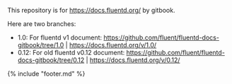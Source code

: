 This repository is for https://docs.fluentd.org/ by gitbook.

Here are two branches:

- 1.0: For fluentd v1 document: https://github.com/fluent/fluentd-docs-gitbook/tree/1.0 | https://docs.fluentd.org/v/1.0/
- 0.12: For old fluentd v0.12 document: https://github.com/fluent/fluentd-docs-gitbook/tree/0.12 | https://docs.fluentd.org/v/0.12/

{% include "footer.md" %}
